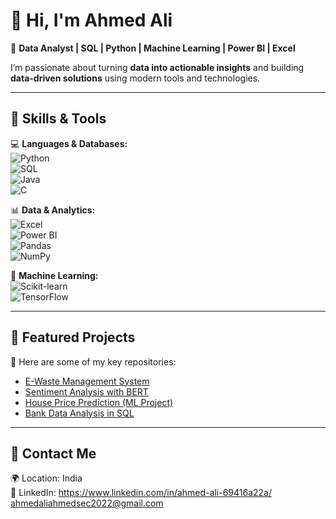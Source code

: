 # 👋 Hi, I'm Ahmed Ali  

🚀 **Data Analyst | SQL | Python | Machine Learning | Power BI | Excel**  


I’m passionate about turning **data into actionable insights** and building **data-driven solutions** using modern tools and technologies.  

---

## 🔹 Skills & Tools  
💻 **Languages & Databases:**  
![Python](https://img.shields.io/badge/Python-3776AB?logo=python&logoColor=white)  
![SQL](https://img.shields.io/badge/SQL-4479A1?logo=postgresql&logoColor=white)  
![Java](https://img.shields.io/badge/Java-007396?logo=java&logoColor=white)  
![C](https://img.shields.io/badge/C-00599C?logo=c&logoColor=white)  

📊 **Data & Analytics:**  
![Excel](https://img.shields.io/badge/Excel-217346?logo=microsoftexcel&logoColor=white)  
![Power BI](https://img.shields.io/badge/Power%20BI-F2C811?logo=powerbi&logoColor=black)  
![Pandas](https://img.shields.io/badge/Pandas-150458?logo=pandas&logoColor=white)  
![NumPy](https://img.shields.io/badge/NumPy-013243?logo=numpy&logoColor=white)  

🤖 **Machine Learning:**  
![Scikit-learn](https://img.shields.io/badge/Scikit--learn-F7931E?logo=scikit-learn&logoColor=white)  
![TensorFlow](https://img.shields.io/badge/TensorFlow-FF6F00?logo=tensorflow&logoColor=white)  

---

## 🔹 Featured Projects  
📌 Here are some of my key repositories:  

- [E-Waste Management System](https://github.com/AhmedAliData/e-waste-management)  
- [Sentiment Analysis with BERT](https://github.com/AhmedAliData/sentiment-analysis-bert)  
- [House Price Prediction (ML Project)](https://github.com/AhmedAliData/house-price-prediction)  
- [Bank Data Analysis in SQL](https://github.com/AhmedAliData/sql-bank-analysis)  

---

## 🔹 Contact Me  
🌍 Location: India  
💼 LinkedIn: https://www.linkedin.com/in/ahmed-ali-69416a22a/
 ahmedaliahmedsec2022@gmail.com 




